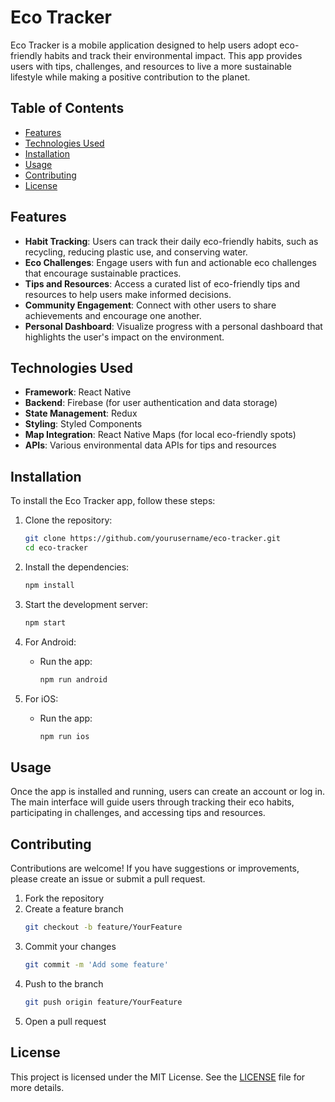 # Eco Tracker

Eco Tracker is a mobile application designed to help users adopt eco-friendly habits and track their environmental impact. This app provides users with tips, challenges, and resources to live a more sustainable lifestyle while making a positive contribution to the planet.

## Table of Contents

- [Features](#features)
- [Technologies Used](#technologies-used)
- [Installation](#installation)
- [Usage](#usage)
- [Contributing](#contributing)
- [License](#license)

## Features

- **Habit Tracking**: Users can track their daily eco-friendly habits, such as recycling, reducing plastic use, and conserving water.
- **Eco Challenges**: Engage users with fun and actionable eco challenges that encourage sustainable practices.
- **Tips and Resources**: Access a curated list of eco-friendly tips and resources to help users make informed decisions.
- **Community Engagement**: Connect with other users to share achievements and encourage one another.
- **Personal Dashboard**: Visualize progress with a personal dashboard that highlights the user's impact on the environment.

## Technologies Used

- **Framework**: React Native
- **Backend**: Firebase (for user authentication and data storage)
- **State Management**: Redux
- **Styling**: Styled Components
- **Map Integration**: React Native Maps (for local eco-friendly spots)
- **APIs**: Various environmental data APIs for tips and resources

## Installation

To install the Eco Tracker app, follow these steps:

1. Clone the repository:
   ```bash
   git clone https://github.com/yourusername/eco-tracker.git
   cd eco-tracker
   ```

2. Install the dependencies:
   ```bash
   npm install
   ```

3. Start the development server:
   ```bash
   npm start
   ```

4. For Android:
   - Run the app:
     ```bash
     npm run android
     ```

5. For iOS:
   - Run the app:
     ```bash
     npm run ios
     ```

## Usage

Once the app is installed and running, users can create an account or log in. The main interface will guide users through tracking their eco habits, participating in challenges, and accessing tips and resources.

## Contributing

Contributions are welcome! If you have suggestions or improvements, please create an issue or submit a pull request. 

1. Fork the repository
2. Create a feature branch
   ```bash
   git checkout -b feature/YourFeature
   ```
3. Commit your changes
   ```bash
   git commit -m 'Add some feature'
   ```
4. Push to the branch
   ```bash
   git push origin feature/YourFeature
   ```
5. Open a pull request

## License

This project is licensed under the MIT License. See the [LICENSE](LICENSE) file for more details.
